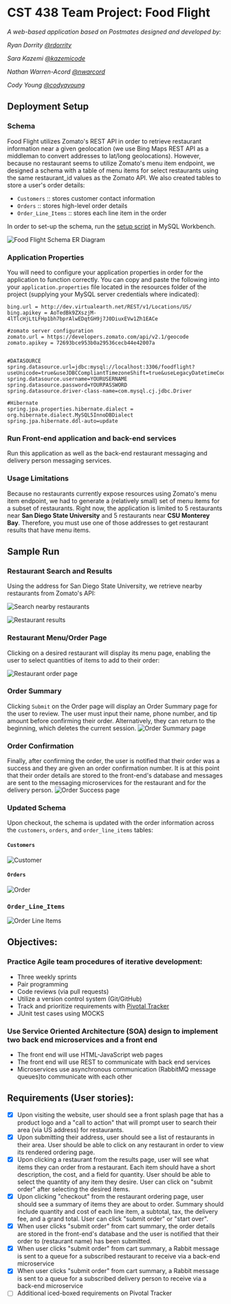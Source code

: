 

# CST 438 Team Project: Food Flight
*A web-based application based on Postmates designed and developed by:*

*Ryan Dorrity [@rdorrity](https://github.com/rdorrity/)*

*Sara Kazemi [@kazemicode](https://github.com/kazemicode/)*

*Nathan Warren-Acord [@nwarcord](https://github.com/nwarcord/)*

*Cody Young [@codyayoung](https://github.com/codyayoung/)*

## Deployment Setup
### Schema
Food Flight utilizes Zomato's REST API in order to retrieve restaurant information near a given geolocation (we use Bing Maps REST API as a middleman to convert addresses to lat/long geolocations). However, because no restaurant seems to utilize Zomato's menu item endpoint, we designed a schema with a table of menu items for select restaurants using the same restaurant_id values as the Zomato API. We also created tables to store a user's order details:
* `Customers` :: stores customer contact information
* `Orders` :: stores high-level order details
* `Order_Line_Items` :: stores each line item in the order 

In order to set-up the schema, run the [setup script](https://gist.github.com/kazemicode/4e6b2fd8ba1835620e99ca721159fc46#file-foodflight-sql) in MySQL Workbench.

![Food Flight Schema ER Diagram](docs/er-diagram.png)

### Application Properties
You will need to configure your application properties in order for the application to function correctly. You can copy and paste the following into your `application.properties` file located in the resources folder of the project (supplying your MySQL server credentials where indicated):

```#Bing and Zomato API url and keys
bing.url = http://dev.virtualearth.net/REST/v1/Locations/US/
bing.apikey = AoTedBk9ZXszjM-4lTlcHjLtLFHp1bh7bprAlwEDqtGH9j7J0DiuxEVw1Zh1EACe

#zomato server configuration
zomato.url = https://developers.zomato.com/api/v2.1/geocode
zomato.apikey = 72693bce953b0a29536cecb44e42007a


#DATASOURCE
spring.datasource.url=jdbc:mysql://localhost:3306/foodflight?useUnicode=true&useJDBCCompliantTimezoneShift=true&useLegacyDatetimeCode=false&serverTimezone=UTC
spring.datasource.username=YOURUSERNAME
spring.datasource.password=YOURPASSWORD
spring.datasource.driver-class-name=com.mysql.cj.jdbc.Driver

#Hibernate
spring.jpa.properties.hibernate.dialect = org.hibernate.dialect.MySQL5InnoDBDialect
spring.jpa.hibernate.ddl-auto=update 
```
### Run Front-end application and back-end services
Run this application as well as the back-end restaurant messaging and delivery person messaging services.

### Usage Limitations
Because no restaurants currently expose resources using Zomato's menu item endpoint, we had to generate a (relatively small) set of menu items for a subset of restaurants. Right now, the application is limited to 5 restaurants near **San Diego State University** and 5 restaurants near **CSU Monterey Bay**. Therefore, you must use one of those addresses to get restaurant results that have menu items.

## Sample Run
### Restaurant Search and Results
Using the address for San Diego State University, we retrieve nearby restaurants from Zomato's API: 

![Search nearby restaurants](docs/ff1.png)

![Restaurant results](docs/ff2.png)

### Restaurant Menu/Order Page
Clicking on a desired restaurant will display its menu page, enabling the user to select quantities of items to add to their order:

![Restaurant order page](docs/ff3.png)

### Order Summary
Clicking `Submit` on the Order page will display an Order Summary page for the user to review. The user must input their name, phone number, and tip amount before confirming their order. Alternatively, they can return to the beginning, which deletes the current session.
![Order Summary page](docs/ff4.png)

### Order Confirmation
Finally, after confirming the order, the user is notified that their order was a success and they are given an order confirmation number. It is at this point that their order details are stored to the front-end's database and messages are sent to the messaging microservices for the restaurant and for the delivery person.
![Order Success page](docs/ff5.png)

### Updated Schema
Upon checkout, the schema is updated with the order information across the `customers`, `orders`, and `order_line_items` tables:

#### `Customers`
![Customer](docs/customer.png)

#### `Orders`
![Order](docs/order.png)

### `Order_Line_Items`
![Order Line Items](docs/order_line_items.png)

## Objectives:
### Practice Agile team procedures of iterative development: 
* Three weekly sprints
* Pair programming 
* Code reviews (via pull requests) 
* Utilize a version control system (Git/GitHub)
* Track and prioritize requirements with [Pivotal Tracker](https://www.pivotaltracker.com/n/projects/2440442) 
* JUnit test cases using MOCKS

### Use Service Oriented Architecture (SOA) design to implement two back end microservices and a front end
* The front end will use HTML-JavaScript web pages
* The front end will use REST to communicate with back end services
* Microservices use asynchronous communication (RabbitMQ message queues)to communicate with each other


## Requirements (User stories):
- [x] Upon visiting the website, user should see a front splash page that has a product logo and a "call to action" that will prompt user to search their area (via US address) for restaurants.
- [x] Upon submitting their address, user should see a list of restaurants in their area. User should be able to click on any restaurant in order to view its rendered ordering page.
- [x] Upon clicking a restaurant from the results page, user will see what items they can order from a restaurant. Each item should have a short description, the cost, and a field for quantity. 
User should be able to select the quantity of any item they desire. User can click on "submit order" after selecting the desired items.
- [x] Upon clicking "checkout" from the restaurant ordering page, user should see a summary of items they are about to order. Summary should include quantity and cost of each line item, a subtotal, tax, the delivery fee, and a grand total. User can click "submit order" or "start over". 
- [x] When user clicks "submit order" from cart summary, the order details are stored in the front-end's database and the user is notified that their order to (restaurant name) has been submitted. 
- [x] When user clicks "submit order" from cart summary, a Rabbit message is sent to a queue for a subscribed restaurant to receive via a back-end microservice
- [x] When user clicks "submit order" from cart summary, a Rabbit message is sent to a queue for a subscribed delivery person to receive via a back-end microservice
- [ ] Additional iced-boxed requirements on Pivotal Tracker
